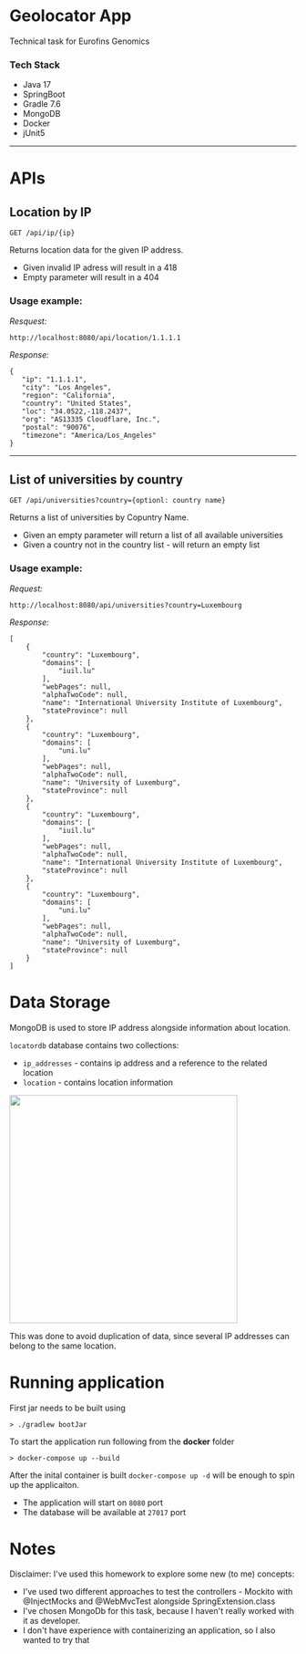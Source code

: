 # Geolocator App
Technical task for Eurofins Genomics

### Tech Stack
- Java 17
- SpringBoot
- Gradle 7.6
- MongoDB
- Docker
- jUnit5
-------

# APIs

## Location by IP
```
GET /api/ip/{ip}
```
Returns location data for the given IP address. 
- Given invalid IP adress will result in a 418
- Empty parameter will result in a 404

### Usage example: 

 *Resquest:*
 ```
 http://localhost:8080/api/location/1.1.1.1
 ```
 
 *Response:*
 ```
 {
    "ip": "1.1.1.1",
    "city": "Los Angeles",
    "region": "California",
    "country": "United States",
    "loc": "34.0522,-118.2437",
    "org": "AS13335 Cloudflare, Inc.",
    "postal": "90076",
    "timezone": "America/Los_Angeles"
}
 ```
---------
## List of universities by country
 ```
 GET /api/universities?country={optionl: country name}
 ```
Returns a list of universities by Copuntry Name. 
- Given an empty parameter will return a list of all available universities
- Given a country not in the country list - will return an empty list

### Usage example: 

*Request:*
```
http://localhost:8080/api/universities?country=Luxembourg
```
*Response:*
```
[
    {
        "country": "Luxembourg",
        "domains": [
            "iuil.lu"
        ],
        "webPages": null,
        "alphaTwoCode": null,
        "name": "International University Institute of Luxembourg",
        "stateProvince": null
    },
    {
        "country": "Luxembourg",
        "domains": [
            "uni.lu"
        ],
        "webPages": null,
        "alphaTwoCode": null,
        "name": "University of Luxemburg",
        "stateProvince": null
    },
    {
        "country": "Luxembourg",
        "domains": [
            "iuil.lu"
        ],
        "webPages": null,
        "alphaTwoCode": null,
        "name": "International University Institute of Luxembourg",
        "stateProvince": null
    },
    {
        "country": "Luxembourg",
        "domains": [
            "uni.lu"
        ],
        "webPages": null,
        "alphaTwoCode": null,
        "name": "University of Luxemburg",
        "stateProvince": null
    }
]
```

# Data Storage
MongoDB is used to store IP address alongside information about location.

```locatordb``` database contains two collections:
- ```ip_addresses``` - contains ip address and a reference to the related location
- ```location``` - contains location information

<img src="/assets/locatordb.png" width="400">

This was done to avoid duplication of data, since several IP addresses can belong to the same location.

# Running application

First jar needs to be built using
```
> ./gradlew bootJar 
```

To start the application run following from the **docker** folder 
``` 
> docker-compose up --build 
```

After the inital container is built ```docker-compose up -d``` will be enough to spin up the applicaiton.

- The application will start on ```8080``` port
- The database will be available at ```27017``` port

# Notes
Disclaimer: I've used this homework to explore some new (to me) concepts: 
- I've used two different approaches to test the controllers - Mockito with @InjectMocks and @WebMvcTest alongside SpringExtension.class
- I've chosen MongoDb for this task, because I haven't really worked with it as developer.
- I don't have experience with containerizing an application, so I also wanted to try that

